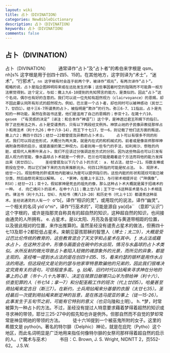 ```yaml
---
layout: wiki
title: 占卜（DIVINATION）
categories: NewBibleDictionary
description: 占卜（DIVINATION）
keywords: 占卜（DIVINATION）
comments: false
---
```


## 占卜（DIVINATION）



占卜（DIVINATION）
　　通常译作“占卜”及“占卜者”的希伯来字根是 qsm。nh]s%
这字根是用于创四十四5、15的。在其他地方，这字则译为“术士”，“迷术”，“行邪术”。`nn 这字根有时会连于前两个字，被译作“观兆”，有两次译作“占卜”。
　　粗略的说，占卜是指企图辨明将来或在远处发生的事；这些事因着时空的阻隔而不可能靠一般方法察觉得到。这个定义，与如：撒上九6-10提到的先知预言的能力，是类似的。因此“占卜”这个名词，偶尔也有好的含意的。我们可以说一位先知有超然视力（clairvoyance）的恩赐，却不因此要认同所有形式的超然视力。例如，巴兰是一个占卜者，却也同时可以被神感动（民廿二7，廿四1）。结十三6-7所谴责的占卜，被指明是“欺诈”的行为。弥三6-7、11指出，占卜是先知的一种功能，虽然在弥迦书这里，他们是滥用了自己的恩赐的；参亚十2。在箴十六10，qesem
（“有灵感的决定”〔译注：和合本作“神语”〕）这个字，是神透过君王所赐下的指引。
　　除了这些用法之外，占卜是受谴责的，只有以下两段经文例外。神禁止祂的子民像异教徒那样占卜和用法术（利十九26；申十八9-14），而王下十七17，廿一6，则记载了他们这方面的叛逆。撒上六2；赛四十四25；结廿一22都曾提及异教的占卜术士。
　　占卜可以有很多不同的形式。我们可以将这些形式，大概分为两大类，就是内在式的和机械式的。前者或是像巫师那样神魂附身而得的启示，或是直接的第二种视力。后者则用一些专门的手法，如利用沙、祭牲的内脏，或现代人用茶叶来占卜。我们不应该过分强调这些方式的分别，因为这些物品也可以引发有超人视力的官能，像水晶球占卜术就是一个例子。巴兰也可能是藉着这个方法而将他的能力发挥出来（民廿四1）。
　　圣经曾提及以下几个占卜的方式：
a. 杖占法，结廿一21。将数支棒或箭投在空中，而以它们掉下来的方向来推断兆头。何四12所指的可能是杖占法。
b. 观肝术，结廿一21。观验祭牲的肝或其他内脏被认为是可以提供指引的。这些内脏的形状和斑纹可能已被分类，然后由祭司来加以解释。
c. *家神，在撒上十五23，与行邪术相提并论（“拜偶像”，RSV）；结廿一21；亚十2。假如家神是死去的祖先的像，那么这种占卜术大概就是属于招魂术的一种。
d. 向亡魂问卜的巫术，在申十八11；撒上廿八8；王下廿一6这种巫术是与占卜术相连的。律法书（利十九31，廿6）、先知书（赛八19-20）和历史书（代上十13）都谴责这种巫术。圣经说通灵的人有一个 `o^b[，译作“相识的灵”，或用现代的说法，译作“幽灵”。一个相关的名词 yid`o^ni^，译作“行巫术的”，可能是源自 ya{d]a`` （意即“认识”）这个字根的，或许是指那灵自称具有的超自然的知识，这种超自然的知识，也间接由通灵的人所拥有。
e. 占星术，是以太阳、月亮及各星球与黄道带相距的位置，以及彼此相对的位置，来作出推算的。虽然圣经没有谴责占星术的做法，但赛四十七13及耶十2都贬低占星术。来朝见婴孩耶稣的智慧人（*博士；太二9），大概是受过巴比伦传统的教育的，这些教育混合了天文学和占星术在其中。
f. 水占法或藉水占卜，在这种方法中，形像与画面会在碗中的水出现，情况与水晶球的占卜术类似。水所反射的微光导致占卜者陷入轻微的魂游象外的光景，而所见的异象，都是主观的。圣经唯一提到水占法的是在创四十四5、15，看来约瑟的银杯是用作水占法的用途。但这段经文是论到约瑟与他家宰特意欺骗他的兄弟的，因此我们很难决定究竟有关的语句，可信程度多高。
g. 拈阄，旧约时代以拈阄来寻求神在分地的事上的心意（书十-八十九等等）、决定在赎罪日献哪只山羊为祭给神（利十六）、侦查犯罪的人（书七14；拿一7）和分配圣殿工作的班次（代上廿四5）。哈曼甚至用拈阄来定吉日（斯三7）。在新约，士兵用拈阄来分基督的衣服（太廿七35）。圣经最后一次提到用拈阄来断定神的旨意，是在拣选马提亚的事上（徒一15-26）。此事发生于五旬节之前，可能有它特别的意义（也见*乌陵和土明）。
h. *梦，时常被算为一种占卜的方法。不过，圣经没有提过人特意要求藉着梦得着超然的知识或寻求神的带领，耶廿三25-27中的假先知也许是例外。但那自然而不自觉的梦却常常是神显明祂的带领的方法。
　　徒十六16提到一个被巫鬼所附的女子。这里的希腊文是 pytho{n。著名的特尔腓（Delphic）神论，就是在庇陀（Pytho）这个地区，而此名词明显是广泛地用来指任何像特尔腓的女祭司那样得着超自然的启示的人。（*魔术与巫术）
　　书目：C. Brown, J. S. Wright, NIDNTT 2，页552-62。
J.S.W.




